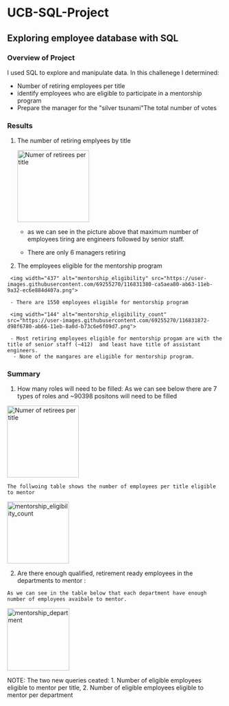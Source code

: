 # UCB-SQL-Project

## Exploring employee database with SQL

### Overview of Project
I used SQL to explore and manipulate data. In this challenege I determined:

  -   Number of retiring employees per title
  -   identify employees who are eligible to participate in a mentorship program
  -   Prepare the manager for the "silver tsunami"The total number of votes

### Results
  1. The number of retiring emplyees by title 
     
     <img width="167" alt="Numer of retirees per title" src="https://user-images.githubusercontent.com/69255270/116831068-1c9b0c00-ab62-11eb-8a20-aba25079a1e6.png">
     
     - as we can see in the picture above that maximum number of employees tiring are engineers followed by senior staff.  
      
     - There are only 6 managers retiring 
  
  2.  The employees eligible for the mentorship program
     
     <img width="437" alt="mentorship_eligibility" src="https://user-images.githubusercontent.com/69255270/116831380-ca5aea80-ab63-11eb-9a32-ec6e884d407a.png">
     
     - There are 1550 employees eligible for mentorship program
     
     <img width="144" alt="mentorship_eligibility_count" src="https://user-images.githubusercontent.com/69255270/116831872-d98f6780-ab66-11eb-8a0d-b73c6e6f09d7.png">
     
     - Most retiring employees eligible for mentorship progam are with the title of senior staff (~412)  and least have title of assistant engineers. 
      - None of the mangares are eligible for mentorship program. 

### Summary
  1. How many roles will need to be filled: 
      As we can see below there are 7 types of roles and ~90398 positons will need to be filled 
   
   <img width="167" alt="Numer of retirees per title" src="https://user-images.githubusercontent.com/69255270/116831068-1c9b0c00-ab62-11eb-8a20-aba25079a1e6.png">
  
    The follwoing table shows the number of employees per title eligible to mentor 
  <img width="144" alt="mentorship_eligibility_count" src="https://user-images.githubusercontent.com/69255270/116831872-d98f6780-ab66-11eb-8a0d-b73c6e6f09d7.png">
   
      
  2.  Are there enough qualified, retirement ready employees in the departments to mentor : 
  
    As we can see in the table below that each department have enough number of employees avaibale to mentor. 
  
  <img width="145" alt="mentorship_department" src="https://user-images.githubusercontent.com/69255270/116832536-1577fc00-ab6a-11eb-8eff-7b70e12097e9.png">
  
  
 NOTE:  The two new queries ceated: 1. Number of eligible employees eligible to mentor per title, 2. Number of eligible employees eligible to mentor per department
